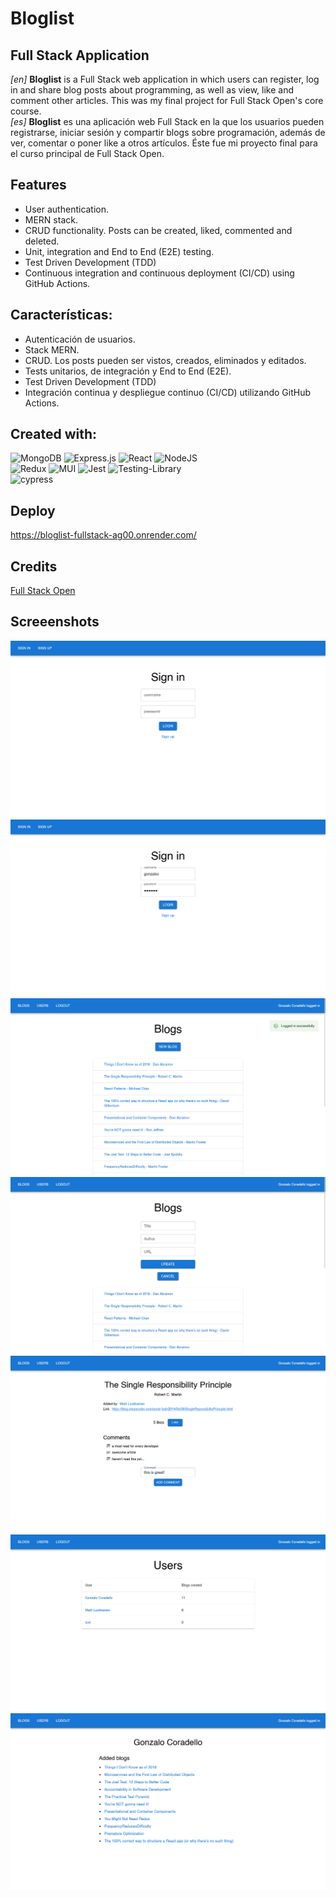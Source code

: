 # Bloglist

## Full Stack Application

_[en]_ **Bloglist** is a Full Stack web application in which users can register, log in and share blog posts about programming, as well as view, like and comment other articles. This was my final project for Full Stack Open's core course.  
_[es]_ **Bloglist** es una aplicación web Full Stack en la que los usuarios pueden registrarse, iniciar sesión y compartir blogs sobre programación, además de ver, comentar o poner like a otros artículos. Éste fue mi proyecto final para el curso principal de Full Stack Open.

## Features

- User authentication.
- MERN stack.
- CRUD functionality. Posts can be created, liked, commented and deleted.
- Unit, integration and End to End (E2E) testing.
- Test Driven Development (TDD)
- Continuous integration and continuous deployment (CI/CD) using GitHub Actions.

## Características:

- Autenticación de usuarios.
- Stack MERN.
- CRUD. Los posts pueden ser vistos, creados, eliminados y editados.
- Tests unitarios, de integración y End to End (E2E).
- Test Driven Development (TDD)
- Integración continua y despliegue continuo (CI/CD) utilizando GitHub Actions.

## Created with:

![MongoDB](https://img.shields.io/badge/MongoDB-%234ea94b.svg?style=for-the-badge&logo=mongodb&logoColor=white) ![Express.js](https://img.shields.io/badge/express.js-%23404d59.svg?style=for-the-badge&logo=express&logoColor=%2361DAFB) ![React](https://img.shields.io/badge/react-%2320232a.svg?style=for-the-badge&logo=react&logoColor=%2361DAFB) ![NodeJS](https://img.shields.io/badge/node.js-6DA55F?style=for-the-badge&logo=node.js&logoColor=white)  
![Redux](https://img.shields.io/badge/redux-%23593d88.svg?style=for-the-badge&logo=redux&logoColor=white) ![MUI](https://img.shields.io/badge/MUI-%230081CB.svg?style=for-the-badge&logo=mui&logoColor=white) ![Jest](https://img.shields.io/badge/-jest-%23C21325?style=for-the-badge&logo=jest&logoColor=white)
![Testing-Library](https://img.shields.io/badge/-TestingLibrary-%23E33332?style=for-the-badge&logo=testing-library&logoColor=white)  
![cypress](https://img.shields.io/badge/-cypress-%23E5E5E5?style=for-the-badge&logo=cypress&logoColor=058a5e)

## Deploy

https://bloglist-fullstack-ag00.onrender.com/

## Credits

[Full Stack Open](https://fullstackopen.com/)

## Screeenshots

![](https://github.com/Gonzalo-Coradello/bloglist-mern/blob/main/screenshots/1.png)
![](https://github.com/Gonzalo-Coradello/bloglist-mern/blob/main/screenshots/2.png)
![](https://github.com/Gonzalo-Coradello/bloglist-mern/blob/main/screenshots/3.png)
![](https://github.com/Gonzalo-Coradello/bloglist-mern/blob/main/screenshots/4.png)
![](https://github.com/Gonzalo-Coradello/bloglist-mern/blob/main/screenshots/5.png)
![](https://github.com/Gonzalo-Coradello/bloglist-mern/blob/main/screenshots/6.png)
![](https://github.com/Gonzalo-Coradello/bloglist-mern/blob/main/screenshots/7.png)
